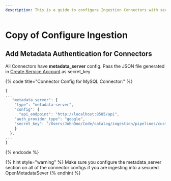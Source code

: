 ```yaml
---
description: This is a guide to configure Ingestion Connectors with security.
---
```


# Copy of Configure Ingestion

## Add Metadata Authentication for Connectors

All Connectors have **metadata\_server** config. Pass the JSON file generated in [Create Service Account](../../../deploy-on-bare-metal/enable-security/google-sso/create-ingestion-service-account.md) as secret\_key

{% code title="Connector Config for MySQL Connector:" %}
```javascript
{
...
   "metadata_server": {
    "type": "metadata-server",
    "config": {
      "api_endpoint": "http://localhost:8585/api",
    "auth_provider_type": "google",
    "secret_key": "/Users/JohnDoe/Code/catalog/ingestion/pipelines/custom-name-320505-17b19fc14416.json"
    }
  },
...
}
```
{% endcode %}

{% hint style="warning" %}
Make sure you configure the metadata\_server section on all of the connector configs if you are ingesting into a secured OpenMetadataSever
{% endhint %}
